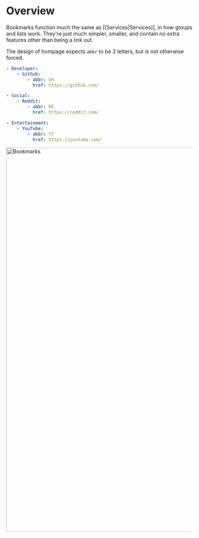 # Overview

Bookmarks function much the same as [[Services|Services]], in how groups and lists work.  They're just much simpler, smaller, and contain no extra features other than being a link out.

The design of hompage expects `abbr` to be 2 letters, but is not otherwise forced. 

```yaml
- Developer:
    - Github:
        - abbr: GH
          href: https://github.com/

- Social:
    - Reddit:
        - abbr: RE
          href: https://reddit.com/

- Entertainment:
    - YouTube:
        - abbr: YT
          href: https://youtube.com/
```

<img width="1038" alt="Bookmarks" src="https://user-images.githubusercontent.com/82196/187041636-872fd1db-4ef9-4639-aafb-5a7b36f62e63.png">

